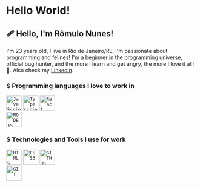 
<h1>  Hello World! </h1>         
          

 ## 🩹 Hello, I'm Rômulo Nunes!

I'm 23 years old, I live in Rio de Janeiro/RJ, I'm passionate about programming and felines! I'm a beginner in the programming universe, official bug hunter, and the more I learn and get angry, the more I love it all! 🖤. Also check my [Linkedin](https://www.linkedin.com/in/romulonunesbpeixoto/).

### $ Programming languages I love to work in

<code><img width="40px" src="https://cdn.jsdelivr.net/gh/devicons/devicon/icons/javascript/javascript-original.svg" title = "JavaScript"/></code>
<code><img width="40px" src="https://cdn.jsdelivr.net/gh/devicons/devicon/icons/typescript/typescript-original.svg" title = "Typescript"/></code>
<code><img width="40px" src="https://cdn.jsdelivr.net/gh/devicons/devicon/icons/react/react-original.svg" title = "React"/></code> 
<code> <img width="40" src="https://cdn.jsdelivr.net/gh/devicons/devicon/icons/nodejs/nodejs-original.svg" title = NODEJS /></code>


### $ Technologies and Tools I use for work
<code><img width="40px" src="https://cdn.jsdelivr.net/gh/devicons/devicon/icons/html5/html5-original-wordmark.svg" title = "HTML5"/></code>
<code><img width="40px" src="https://cdn.jsdelivr.net/gh/devicons/devicon/icons/css3/css3-original-wordmark.svg" title = "CSS3"/></code> 
<code><img width="40px" src="https://cdn.jsdelivr.net/gh/devicons/devicon/icons/github/github-original-wordmark.svg" title  = "GITHUB"/></code>
<code> <img width="40" src="https://cdn.jsdelivr.net/gh/devicons/devicon/icons/git/git-original.svg" title = "GIT"/></code>

          
          
          
                 



           


        
